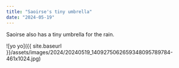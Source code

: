 ```yaml
---
title: "Saoirse's tiny umbrella"
date: "2024-05-19"
---
```


Saoirse also has a tiny umbrella for the rain.

![yo yo]({{ site.baseurl }}/assets/images/2024/20240519_1409275062659348095789784-461x1024.jpg)
